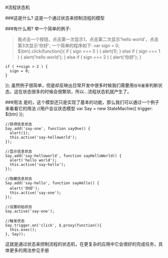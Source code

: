#流程状态机

###这是什么?
这是一个通过状态来控制流程的模型

###有什么用?
举一个简单的例子:
>我点击一个按钮，点击第一次显示1，点击第二次显示'hello world'，点击第3次显示'你好';
一个简单的程序如下:
  var sign = 0;
  $(btn).click(function(){
    if ( sign === 0 ) {
      alert(1);
    } else if ( sign === 1 ) {
      alert('hello world');
    } else if ( sign === 2 ) {
      alert('你好');
    }
    
    if ( ++sign > 2 ) {
      sign = 0;
    }
  });
虽然例子很简单，但是却反映出日常开发中很多时候我们需要用`信号量`来判断状态，这在状态很多的时候会很繁琐，所以...流程状态机就产生了。

###用法
是的，这个模型还只是实现了基本的功能，那么我们可以通过一个例子来看看它的用法
    //用户会议状态模型
    var Say = new StateMachie({
      trigger: $(btn)
    });

    //获得信息状态
    Say.add('say-one', function sayOne() {
      alert(1);
      this.active('say-helloworld');
    });

    //显示信息状态
    Say.add('say-helloworld', function sayHelloWorld() {
      alert('hello world');
      this.active('say-hello');
    });

    //隐藏信息状态
    Say.add('say-hello', function sayHello() {
      alert('你好');
      this.active('say-one');
    });

    //设置初始状态
    Say.active('say-one');

    //触发状态
    Say.trigger.on('click', $.proxy(function(){
      this.exec();
    }, Say));
这就是通过状态来控制流程的状态机，在更复杂的应用中它会很好的完成任务，具体更多的用法参见手册
  
  
